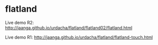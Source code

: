 flatland
========

Live demo R2: http://jaanga.github.io/urdacha/flatland/flatland02/flatland.html  

Live demo R1: http://jaanga.github.io/urdacha/flatland/flatland-touch.html  
